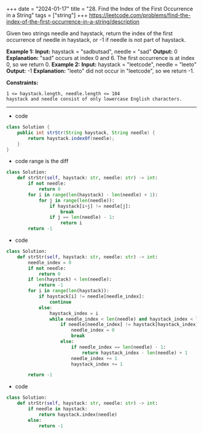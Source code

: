 +++ 
date = "2024-01-17"
title = "28. Find the Index of the First Occurrence in a String"
tags = ["string"]
+++
https://leetcode.com/problems/find-the-index-of-the-first-occurrence-in-a-string/description

Given two strings needle and haystack, return the index of the first occurrence of needle in haystack, or -1 if needle is not part of haystack.
 
**Example 1:**
**Input:** haystack = "sadbutsad", needle = "sad" **Output:** 0 **Explanation:** "sad" occurs at index 0 and 6. The first occurrence is at index 0, so we return 0. 
**Example 2:**
**Input:** haystack = "leetcode", needle = "leeto" **Output:** -1 **Explanation:** "leeto" did not occur in "leetcode", so we return -1. 
 
**Constraints:**
 	
	1 <= haystack.length, needle.length <= 104 	
	haystack and needle consist of only lowercase English characters.

---
- code
```java
class Solution {
    public int strStr(String haystack, String needle) {
        return haystack.indexOf(needle);
    }
}
```
- code range is the diff 
```py
class Solution:
    def strStr(self, haystack: str, needle: str) -> int:
        if not needle:
            return 0
        for i in range(len(haystack) - len(needle) + 1):
            for j in range(len(needle)):
                if haystack[i+j] != needle[j]:
                    break
                if j == len(needle) - 1:
                    return i
        return -1
```
- code
```py
class Solution:
    def strStr(self, haystack: str, needle: str) -> int:
        needle_index = 0
        if not needle:
            return 0
        if len(haystack) < len(needle):
            return -1
        for i in range(len(haystack)):
            if haystack[i] != needle[needle_index]:
                continue
            else:
                haystack_index = i
                while needle_index < len(needle) and haystack_index < len(haystack):
                    if needle[needle_index] != haystack[haystack_index]:
                        needle_index = 0
                        break
                    else:
                        if needle_index == len(needle) - 1:
                            return haystack_index - len(needle) + 1
                        needle_index += 1
                        haystack_index += 1

        return -1
```
- code
```py
class Solution:
    def strStr(self, haystack: str, needle: str) -> int:
        if needle in haystack:
            return haystack.index(needle)
        else:
            return -1
```
        
